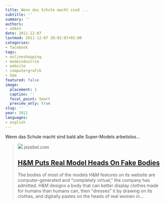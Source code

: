 ```yaml
---
title: Wenn das Schule macht sind ...
subtitle: ''
summary: ''
authors:
- admin
date: 2011-12-07
lastmod: 2011-12-07 20:02:07+01:00
categories:
- facebook
tags:
- onlineshopping
- modeindustrie
- website
- computergrafik
- h&m
featured: false
image:
  placement: 1
  caption: ''
  focal_point: Smart
  preview_only: true
slug: ''
year: 2011
languages:
- english
---
```


Wenn das Schule macht sind bald alle Super-Models arbeitslos...
> [![](https://i.kinja-img.com/image/upload/c_fill,h_200,q_80,w_200/muaaluj2wznfomol9ero.png)](http://jezebel.com/5865114/hm-puts-real-model-heads-on-fake-bodies)
> jezebel.com
> ## [H&M Puts Real Model Heads On Fake Bodies](http://jezebel.com/5865114/hm-puts-real-model-heads-on-fake-bodies)
>
>The bodies of most of the models H&M features on its website are computer-generated and "completely virtual," the company has admitted. H&M designs a body that can better display clothes made for humans than humans can, then "dresses" it by drawing on its clothes, and digitally pastes on the heads of real women in…